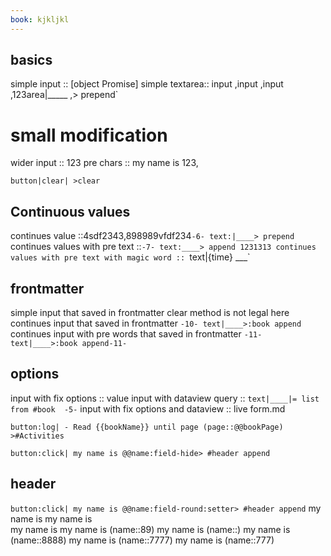 ```yaml
---
book: kjkljkl
---
```


## basics
simple input :: [object Promise]
simple textarea:: input ,input ,input ,123area|_____ ,> prepend`    

# small modification
wider input :: 123
pre chars :: my name is 123,

`button|clear| >clear`
## Continuous values
continues value ::4sdf2343,898989vfdf234`-6- text:|____> prepend`
continues values with pre text ::`-7- text:____> append 1231313
continues values with pre text with magic word :: `text|{time} ___`
## frontmatter
simple input that saved in frontmatter clear method is not legal here 
continues input that saved in frontmatter  `-10- text|____>:book append` 
continues input with pre words that saved in frontmatter `-11- text|____>:book append-11-`

## options
input with fix options :: value
input with dataview query :: `text|____|= list from #book  -5-`
input with fix options and dataview  :: live form.md

`button:log| - Read {{bookName}} until page (page::@@bookPage) >#Activities `    



`button:click| my name is @@name:field-hide> #header append`
## header
`button:click| my name is @@name:field-round:setter> #header append`
my name is 
my name is  
my name is 
my name is (name::89)
my name is (name::)
my name is (name::8888)
my name is (name::7777)
my name is (name::777)

